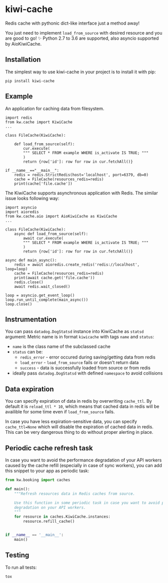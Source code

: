# kiwi-cache

Redis cache with pythonic dict-like interface just a method away!

You just need to implement `load_from_source` with desired resource and you are good to go! ✨
Python 2.7 to 3.6 are supported, also asyncio supported by AioKiwiCache.

## Installation

The simplest way to use kiwi-cache in your project is to install it with pip:

```
pip install kiwi-cache
```

## Example

An application for caching data from filesystem.

```
import redis
from kw.cache import KiwiCache
...

class FileCache(KiwiCache):

    def load_from_source(self):
        cur.execute(
        """ SELECT * FROM example WHERE is_activate IS TRUE; """
        )
        return {row['id']: row for row in cur.fetchAll()}

if __name__=="__main__":
    redis = redis.StrictRedis(host='localhost', port=6379, db=0)
    cache = FileCache(resources_redis=redis)
    print(cache['file.cache'])
```

The KiwiCache supports asynchronous application with Redis. The similar issue looks following way:

```
import asyncio
import aioredis
from kw.cache.aio import AioKiwiCache as KiwiCache
...

class FileCache(KiwiCache):
    async def load_from_source(self):
        await cur.execute(
        """ SELECT * FROM example WHERE is_activate IS TRUE; """
        )
        return {row['id']: row for row in cur.fetchAll()}

async def main_async():
    redis = await aioredis.create_redis('redis://localhost', loop=loop)
    cache = FileCache(resources_redis=redis)
    print(await cache.get('file.cache'))
    redis.close()
    await redis.wait_closed()

loop = asyncio.get_event_loop()
loop.run_until_complete(main_async())
loop.close()
```

## Instrumentation

You can pass `datadog.DogStatsd` instance into KiwiCache as `statsd` argument:
Metric name is in format `kiwicache` with tags `name` and `status`:

- `name` is the class name of the subclassed cache
- `status` can be:
  - `redis_error` - error occured during saving/getting data from redis
  - `load_error` - `load_from_source` fails or doesn't return data
  - `success` - data is successfully loaded from source or from redis
- ideally pass `datadog.DogStatsd` with defined `namespace` to avoid collisions

## Data expiration

You can specify expiration of data in redis by overwriting `cache_ttl`. By default it is `reload_ttl * 10`,
which means that cached data in redis will be availible for some time even if `load_from_source` fails.

In case you have less expiration-sensitive data, you can specify `cache_ttl=None` which will disable
the expiration of cached data in redis. This can be very dangerous thing to do without proper alerting in place.

## Periodic cache refresh task

In case you want to avoid the performance degradation of your API workers caused
by the cache refill (especially in case of sync workers), you can add this snippet to your app as periodic task:

```python
from kw.booking import caches

def main():
    """Refresh resources data in Redis caches from source.

    Use this function in some periodic task in case you want to avoid performance
    degradation on your API workers.
    """
    for resource in caches.KiwiCache.instances:
        resource.refill_cache()


if __name__ == '__main__':
    main()
```

## Testing

To run all tests:

```
tox
```
